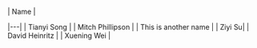 | Name | 

|---|
| Tianyi Song  | 
| Mitch Phillipson | 
| This is another name |
| Ziyi Su|
| David Heinritz |
| Xuening Wei |